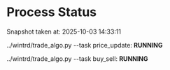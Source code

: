 # Process Status

Snapshot taken at: 2025-10-03 14:33:11

../wintrd/trade_algo.py --task price_update: **RUNNING**

../wintrd/trade_algo.py --task buy_sell: **RUNNING**

